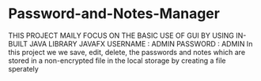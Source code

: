 # Password-and-Notes-Manager
THIS PROJECT MAILY FOCUS ON THE BASIC USE OF GUI BY USING IN-BUILT JAVA LIBRARY JAVAFX USERNAME : ADMIN PASSWORD : ADMIN In this project we we save, edit, delete, the passwords and notes which are stored in a non-encrypted file in the local storage by creating a file sperately
